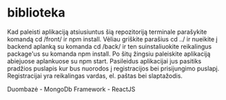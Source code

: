 # biblioteka

Kad paleisti aplikaciją atsiusiuntus šią repozitoriją terminale parašykite komandą cd /front/ ir npm install. Vėliau griškite parašius cd ../ ir nueikite į backend aplanką su komanda cd /back/ ir ten suinstaliuokite reikalingus package'us su komanda npm install. Po šitų žingsiu paleiskite aplikaciją abiejuose aplankuose su npm start. Pasileidus aplikacijai jus pasitiks pradžios puslapis kur bus nuorodos į registracijos bei prisijungimo puslapį. Registracijai yra reikalingas vardas, el. paštas bei slaptažodis.

Duombazė - MongoDb Framework - ReactJS
